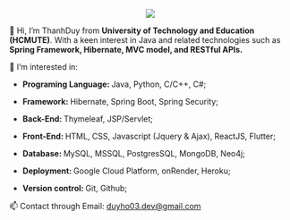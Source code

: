 <p align="center">
  <a href="https://skillicons.dev">    
    <img src="https://skillicons.dev/icons?i=js,html,css,react,python,cpp,java,spring,hibernate,git,github,mysql,mongodb,firebase,googlecloud"/>    
  </a>  
</p>
👋 Hi, I’m ThanhDuy from <b>University of Technology and Education (HCMUTE)</b>. With a keen interest in Java and related technologies such as <b> Spring Framework, Hibernate, MVC model, and RESTful APIs.</b> 


👀 I’m interested in:
   
   - <b>Programing Language: </b> Java, Python, C/C++, C#;

   - <b>Framework:  </b> Hibernate, Spring Boot, Spring Security;

   - <b>Back-End:  </b> Thymeleaf, JSP/Servlet;

   - <b>Front-End:  </b>HTML, CSS, Javascript (Jquery & Ajax), ReactJS, Flutter;

   - <b>Database:  </b>MySQL, MSSQL, PostgresSQL, MongoDB, Neo4j;

   - <b>Deployment:  </b>Google Cloud Platform, onRender, Heroku;
 
   - <b>Version control:  </b>Git, Github;

📫 Contact through Email: duyho03.dev@gmail.com



